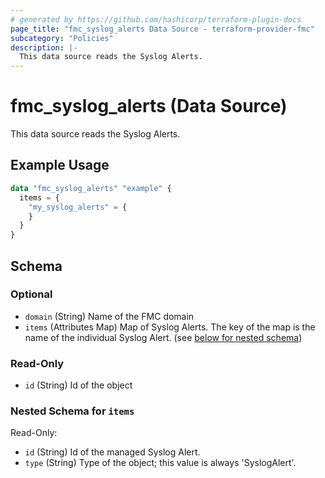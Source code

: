 ```yaml
---
# generated by https://github.com/hashicorp/terraform-plugin-docs
page_title: "fmc_syslog_alerts Data Source - terraform-provider-fmc"
subcategory: "Policies"
description: |-
  This data source reads the Syslog Alerts.
---
```


# fmc_syslog_alerts (Data Source)

This data source reads the Syslog Alerts.

## Example Usage

```terraform
data "fmc_syslog_alerts" "example" {
  items = {
    "my_syslog_alerts" = {
    }
  }
}
```

<!-- schema generated by tfplugindocs -->
## Schema

### Optional

- `domain` (String) Name of the FMC domain
- `items` (Attributes Map) Map of Syslog Alerts. The key of the map is the name of the individual Syslog Alert. (see [below for nested schema](#nestedatt--items))

### Read-Only

- `id` (String) Id of the object

<a id="nestedatt--items"></a>
### Nested Schema for `items`

Read-Only:

- `id` (String) Id of the managed Syslog Alert.
- `type` (String) Type of the object; this value is always 'SyslogAlert'.
